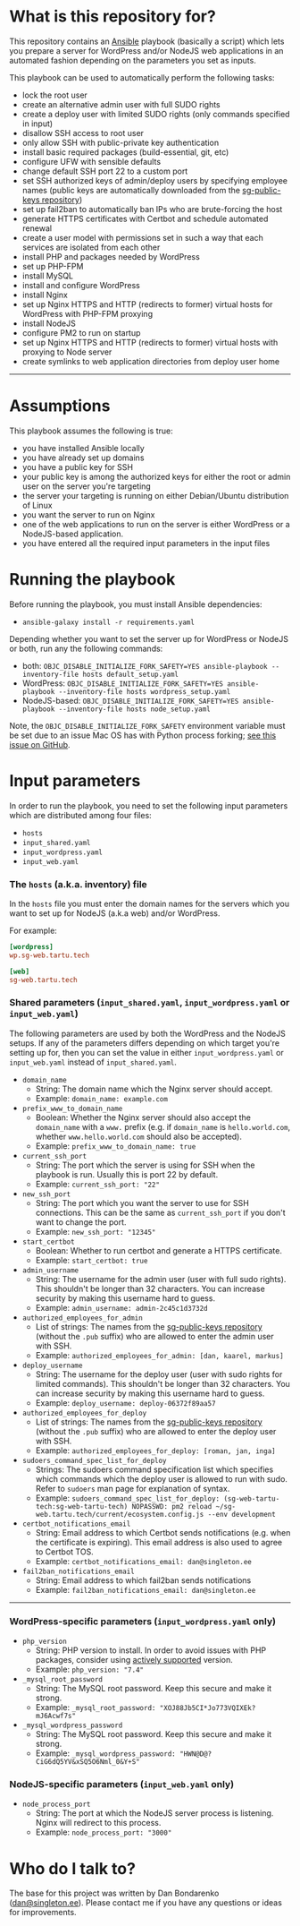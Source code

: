 # What is this repository for? #

This repository contains an [Ansible](https://docs.ansible.com/ansible/2.10) playbook (basically a script) which lets you prepare a server for WordPress and/or NodeJS web applications in an automated fashion depending on the parameters you set as inputs.

This playbook can be used to automatically perform the following tasks:

* lock the root user
* create an alternative admin user with full SUDO rights
* create a deploy user with limited SUDO rights (only commands specified in input)
* disallow SSH access to root user
* only allow SSH with public-private key authentication
* install basic required packages (build-essential, git, etc)
* configure UFW with sensible defaults
* change default SSH port 22 to a custom port
* set SSH authorized keys of admin/deploy users by specifying employee names (public keys are automatically downloaded from the [sg-public-keys repository](https://bitbucket.org/singleton-group/sg-public-keys/))
* set up fail2ban to automatically ban IPs who are brute-forcing the host
* generate HTTPS certificates with Certbot and schedule automated renewal 
* create a user model with permissions set in such a way that each services are isolated from each other
* install PHP and packages needed by WordPress
* set up PHP-FPM
* install MySQL
* install and configure WordPress
* install Nginx
* set up Nginx HTTPS and HTTP (redirects to former) virtual hosts for WordPress with PHP-FPM proxying
* install NodeJS 
* configure PM2 to run on startup
* set up Nginx HTTPS and HTTP (redirects to former) virtual hosts with proxying to Node server
* create symlinks to web application directories from deploy user home
  
___

# Assumptions #

This playbook assumes the following is true:

* you have installed Ansible locally 
* you have already set up domains
* you have a public key for SSH
* your public key is among the authorized keys for either the root or admin user on the server you're targeting
* the server your targeting is running on either Debian/Ubuntu distribution of Linux
* you want the server to run on Nginx
* one of the web applications to run on the server is either WordPress or a NodeJS-based application.
* you have entered all the required input parameters in the input files

# Running the playbook #

Before running the playbook, you must install Ansible dependencies:

* `ansible-galaxy install -r requirements.yaml`

Depending whether you want to set the server up for WordPress or NodeJS or both, run any the following commands:

* both: `OBJC_DISABLE_INITIALIZE_FORK_SAFETY=YES ansible-playbook --inventory-file hosts default_setup.yaml`
* WordPress: `OBJC_DISABLE_INITIALIZE_FORK_SAFETY=YES ansible-playbook --inventory-file hosts wordpress_setup.yaml`
* NodeJS-based: `OBJC_DISABLE_INITIALIZE_FORK_SAFETY=YES ansible-playbook --inventory-file hosts node_setup.yaml`

Note, the `OBJC_DISABLE_INITIALIZE_FORK_SAFETY` environment variable must be set due to an issue Mac OS has with Python process forking; [see this issue on GitHub](https://github.com/ansible/ansible/issues/32499#issuecomment-341578864).

# Input parameters #

In order to run the playbook, you need to set the following input parameters which are distributed among four files:

* `hosts`
* `input_shared.yaml`
* `input_wordpress.yaml`
* `input_web.yaml`

### The `hosts` (a.k.a. inventory) file ###

In the `hosts` file you must enter the domain names for the servers which you want to set up for NodeJS (a.k.a web) and/or WordPress.

For example:

```ini
[wordpress]
wp.sg-web.tartu.tech

[web]
sg-web.tartu.tech
```

### Shared parameters (`input_shared.yaml`, `input_wordpress.yaml` or `input_web.yaml`) ###

The following parameters are used by both the WordPress and the NodeJS setups. If any of the parameters differs depending on which target you're setting up for, then you can set the value in either `input_wordpress.yaml` or `input_web.yaml` instead of `input_shared.yaml`.

* `domain_name` 
    * String: The domain name which the Nginx server should accept. 
    * Example: `domain_name: example.com`
* `prefix_www_to_domain_name`
    * Boolean: Whether the Nginx server should also accept the `domain_name` with a `www.` prefix (e.g. if `domain_name` is `hello.world.com`, whether `www.hello.world.com` should also be accepted).
    * Example: `prefix_www_to_domain_name: true`
* `current_ssh_port`
    * String: The port which the server is using for SSH when the playbook is run. Usually this is port 22 by default.
    * Example: `current_ssh_port: "22"`
* `new_ssh_port`
    * String: The port which you want the server to use for SSH connections. This can be the same as `current_ssh_port` if you don't want to change the port.
    * Example: `new_ssh_port: "12345"`
* `start_certbot`
    * Boolean: Whether to run certbot and generate a HTTPS certificate.
    * Example: `start_certbot: true`
* `admin_username`
    * String: The username for the admin user (user with full sudo rights). This shouldn't be longer than 32 characters. You can increase security by making this username hard to guess.
    * Example: `admin_username: admin-2c45c1d3732d`
* `authorized_employees_for_admin`
    * List of strings: The names from the [sg-public-keys repository](https://bitbucket.org/singleton-group/sg-public-keys/) (without the `.pub` suffix) who are allowed to enter the admin user with SSH.
    * Example: `authorized_employees_for_admin: [dan, kaarel, markus]`
* `deploy_username`
    * String: The username for the deploy user (user with sudo rights for limited commands). This shouldn't be longer than 32 characters. You can increase security by making this username hard to guess.
    * Example: `deploy_username: deploy-06372f89aa57`
* `authorized_employees_for_deploy`
    * List of strings: The names from the [sg-public-keys repository](https://bitbucket.org/singleton-group/sg-public-keys/) (without the `.pub` suffix) who are allowed to enter the deploy user with SSH.
    * Example: `authorized_employees_for_deploy: [roman, jan, inga]`
* `sudoers_command_spec_list_for_deploy`
    * Strings: The sudoers command specification list which specifies which commands which the deploy user is allowed to run with sudo. Refer to `sudoers` man page for explanation of syntax.
    * Example: `sudoers_command_spec_list_for_deploy: (sg-web-tartu-tech:sg-web-tartu-tech) NOPASSWD: pm2 reload ~/sg-web.tartu.tech/current/ecosystem.config.js --env development`
* `certbot_notifications_email`
    * String: Email address to which Certbot sends notifications (e.g. when the certificate is expiring). This email address is also used to agree to Certbot TOS.
    * Example: `certbot_notifications_email: dan@singleton.ee`
* `fail2ban_notifications_email`
    * String: Email address to which fail2ban sends notifications
    * Example: `fail2ban_notifications_email: dan@singleton.ee`

___

### WordPress-specific parameters (`input_wordpress.yaml` only) ###

* `php_version`
    * String: PHP version to install. In order to avoid issues with PHP packages, consider using [actively supported](https://www.php.net/supported-versions.php) version.
    * Example: `php_version: "7.4"`
* `_mysql_root_password`
    * String: The MySQL root password. Keep this secure and make it strong.
    * Example: `_mysql_root_password: "XOJ88Jb5CI*Jo773VQIXEk?mJ6Acwf7s"` 
* `_mysql_wordpress_password`
    * String: The MySQL root password. Keep this secure and make it strong.
    * Example: `_mysql_wordpress_password: "HWN@D@?CiG6dQ5YV&xSQ5O6Nml_0&Y+S"` 

### NodeJS-specific parameters (`input_web.yaml` only) ###

* `node_process_port`
    * String: The port at which the NodeJS server process is listening. Nginx will redirect to this process.
    * Example: `node_process_port: "3000"`

# Who do I talk to? #

The base for this project was written by Dan Bondarenko (dan@singleton.ee). Please contact me if you have any questions or ideas for improvements.